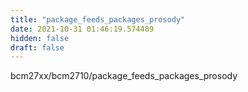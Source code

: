 ```yaml
---
title: "package_feeds_packages_prosody"
date: 2021-10-31 01:46:19.574489
hidden: false
draft: false
---
```


bcm27xx/bcm2710/package_feeds_packages_prosody

